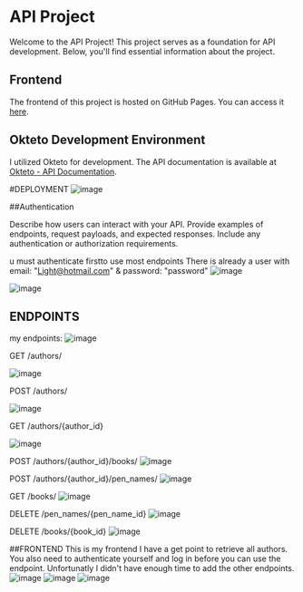 # API Project

Welcome to the API Project! This project serves as a foundation for API development. Below, you'll find essential information about the project.

## Frontend

The frontend of this project is hosted on GitHub Pages. You can access it [here](https://baisangur-dudayev.github.io/API-development-basis-project/myproject/).

## Okteto Development Environment

I utilized Okteto for development. The API documentation is available at [Okteto - API Documentation](https://useritem-api-service-baisangur-dudayev.cloud.okteto.net/docs#/).

#DEPLOYMENT
![image](https://github.com/Baisangur-Dudayev/API-development-basis-project/assets/113896223/a5ce7fc0-b90e-45a4-936c-2cb121eae178)


##Authentication

Describe how users can interact with your API. Provide examples of endpoints, request payloads, and expected responses. Include any authentication or authorization requirements.



u must authenticate firstto use most endpoints
There is already a user with email: "Light@hotmail.com" & password: "password"
![image](https://github.com/Baisangur-Dudayev/API-development-basis-project/assets/113896223/8a5b6a27-75ad-4fe3-a387-d0d0096b3be3)


![image](https://github.com/Baisangur-Dudayev/API-development-basis-project/assets/113896223/954fb833-ebb8-4920-b95e-3abb69159ed5)



## ENDPOINTS
my endpoints:
![image](https://github.com/Baisangur-Dudayev/API-development-basis-project/assets/113896223/67b4fefb-f603-4f8e-9daf-be58dbf8ddcb)


GET /authors/

![image](https://github.com/Baisangur-Dudayev/API-development-basis-project/assets/113896223/4941a18a-8ecc-4306-9fa3-580977dc3b9e)


POST /authors/ 

![image](https://github.com/Baisangur-Dudayev/API-development-basis-project/assets/113896223/c63c89d4-ed33-4432-a396-a0aabb3c8ba0)


GET /authors/{author_id}

![image](https://github.com/Baisangur-Dudayev/API-development-basis-project/assets/113896223/5a7b53a2-19ff-4f4b-b661-a1959bb568ff)


POST /authors/{author_id}/books/
![image](https://github.com/Baisangur-Dudayev/API-development-basis-project/assets/113896223/e6885394-f264-465b-bc0b-b44ee1ca069d)

POST /authors/{author_id}/pen_names/
![image](https://github.com/Baisangur-Dudayev/API-development-basis-project/assets/113896223/8fc25a7d-6445-4f1d-9f49-b49b2bf6ae40)

GET /books/
![image](https://github.com/Baisangur-Dudayev/API-development-basis-project/assets/113896223/7f7d602c-7338-483a-9d71-33246effd8c2)


DELETE
/pen_names/{pen_name_id}
![image](https://github.com/Baisangur-Dudayev/API-development-basis-project/assets/113896223/6f776df7-f158-47bf-8a3f-ab4484bf1cf8)


DELETE /books/{book_id}
![image](https://github.com/Baisangur-Dudayev/API-development-basis-project/assets/113896223/3f529b91-b976-4d26-91fb-3123e2dee482)


##FRONTEND
This is my frontend I have a get point to retrieve all authors. You also need to authenticate yourself and log in before you can use the endpoint.
Unfortunatly I didn't have enough time to add the other endpoints.
![image](https://github.com/Baisangur-Dudayev/API-development-basis-project/assets/113896223/d7ee31f4-ac94-4bb6-bd59-214daa999360)
![image](https://github.com/Baisangur-Dudayev/API-development-basis-project/assets/113896223/fd189840-3030-4d3f-9667-568125fd6d47)
![image](https://github.com/Baisangur-Dudayev/API-development-basis-project/assets/113896223/7a07c0e4-7770-47f1-aca7-3ba8c3a4e545)

